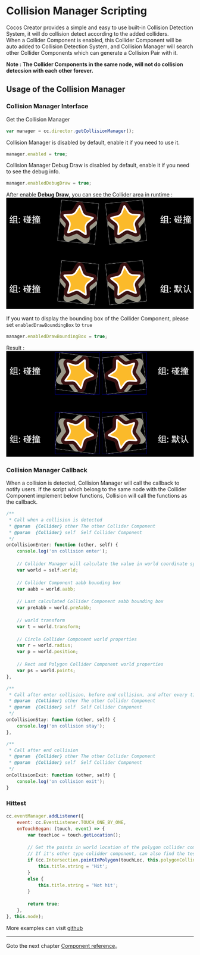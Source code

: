 # Collision Manager Scripting

Cocos Creator provides a simple and easy to use built-in Collision Detection System, it will do collision detect according to the added colliders.   
When a Collider Component is enabled, this Collider Component will be auto added to Collision Detection System, and Collision Manager will search other Collider Components which can generate a Collision Pair with it.   

**Note : The Collider Components in the same node, will not do collision detecsion with each other forever.**   

## Usage of the Collision Manager

### Collision Manager Interface

Get the Collision Manager
```javascript
var manager = cc.director.getCollisionManager();
```


Collision Manager is disabled by default, enable it if you need to use it.
```javascript
manager.enabled = true;
```


Collision Manager Debug Draw is disabled by default, enable it if you need to see the debug info.
```javascript
manager.enabledDebugDraw = true;
```
After enable **Debug Draw**, you can see the Collider area in runtime :    
<a href="collision-manager/draw-debug.png"><img src="collision-manager/draw-debug.png"></a>


If you want to display the bounding box of the Collider Component, please set `enabledDrawBoundingBox` to `true`
```javascript
manager.enabledDrawBoundingBox = true;
```
Result :   
<a href="collision-manager/draw-bounding-box.png"><img src="collision-manager/draw-bounding-box.png"></a>


### Collision Manager Callback

When a collision is detected, Collision Manager will call the callback to notify users. If the script which belong to the same node with the Collider Component implement below functions, Collision will call the functions as the callback.   

```javascript
/**
 * Call when a collision is detected
 * @param  {Collider} other The other Collider Component
 * @param  {Collider} self  Self Collider Component
 */
onCollisionEnter: function (other, self) {
    console.log('on collision enter');

    // Collider Manager will calculate the value in world coordinate system, and put them into the world property
    var world = self.world;

    // Collider Component aabb bounding box
    var aabb = world.aabb;

    // Last calculated Collider Component aabb bounding box
    var preAabb = world.preAabb;

    // world transform
    var t = world.transform;

    // Circle Collider Component world properties
    var r = world.radius;
    var p = world.position;

    // Rect and Polygon Collider Component world properties
    var ps = world.points;
},
```

```javascript
/**
 * Call after enter collision, before end collision, and after every time calculate the collision result.
 * @param  {Collider} other The other Collider Component
 * @param  {Collider} self  Self Collider Component
 */
onCollisionStay: function (other, self) {
    console.log('on collision stay');
},
```
   
```javascript
/**
 * Call after end collision
 * @param  {Collider} other The other Collider Component
 * @param  {Collider} self  Self Collider Component
 */
onCollisionExit: function (other, self) {
    console.log('on collision exit');
}
```


### Hittest

```javascript
cc.eventManager.addListener({
    event: cc.EventListener.TOUCH_ONE_BY_ONE,
    onTouchBegan: (touch, event) => {
        var touchLoc = touch.getLocation();

        // Get the points in world location of the polygon collider component.
        // If it's other type colidder component, can also find the test function in cc.Intersection.
        if (cc.Intersection.pointInPolygon(touchLoc, this.polygonCollider.world.points)) {
            this.title.string = 'Hit';
        }
        else {
            this.title.string = 'Not hit';
        }

        return true;
    },
}, this.node);
```



More examples can visit [github](https://github.com/cocos-creator/example-cases/tree/master/assets/cases/collider) 

---

Goto the next chapter [Component reference](../components/index.md)。
